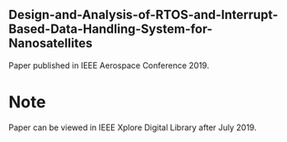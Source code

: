 ## Design-and-Analysis-of-RTOS-and-Interrupt-Based-Data-Handling-System-for-Nanosatellites
Paper published in IEEE Aerospace Conference 2019.
# Note
Paper can be viewed in IEEE Xplore Digital Library after July 2019.
